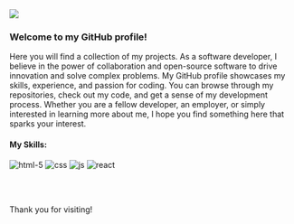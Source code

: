 <img src="https://www.niit.com/india/sites/default/files/2022-04/HTML_1920x565px.jpg">

<h3>Welcome to my GitHub profile!</h3>

<p>Here you will find a collection of my projects. As a software developer, I believe in the power of collaboration and open-source software to drive innovation and solve complex problems. My GitHub profile showcases my skills, experience, and passion for coding. You can browse through my repositories, check out my code, and get a sense of my development process. Whether you are a fellow developer, an employer, or simply interested in learning more about me, I hope you find something here that sparks your interest.</p> 

<h4>My Skills:</h4>

![html-5](https://user-images.githubusercontent.com/124400237/232079892-9fdb3bb4-8dae-4135-96ef-c22ca93acc82.png)
![css](https://user-images.githubusercontent.com/124400237/232080731-16e64223-62ff-4e2e-8d5d-23481e68eb9d.png)
![js](https://user-images.githubusercontent.com/124400237/232080496-a358ce43-8cc7-4661-957a-60b987204483.png)
![react](https://user-images.githubusercontent.com/124400237/232081206-9c8681b5-68a1-4089-a21d-b210188149f7.png)

<br></br>
<p>Thank you for visiting!</p>

